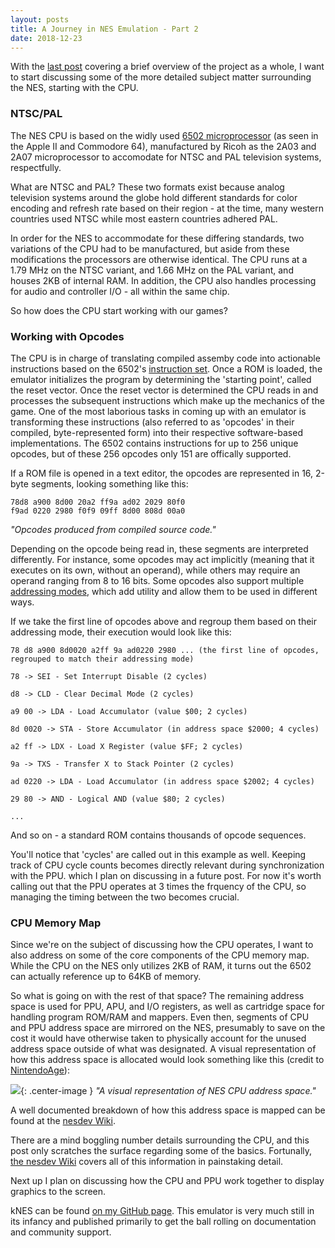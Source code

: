 ```yaml
---
layout: posts
title: A Journey in NES Emulation - Part 2
date: 2018-12-23
---
```


With the [last post](https://chadramsey.github.io/nes-emulation-two/) covering a brief overview of the project as a whole, I want to start discussing some of the more detailed subject matter surrounding the NES, starting with the CPU. 


### NTSC/PAL
The NES CPU is based on the widly used [6502 microprocessor](https://en.wikipedia.org/wiki/MOS_Technology_6502) (as seen in the Apple II and Commodore 64), manufactured by Ricoh as the 2A03 and 2A07 microprocessor to accomodate for NTSC and PAL television systems, respectfully. 

What are NTSC and PAL? These two formats exist because analog television systems around the globe hold different standards for color encoding and refresh rate based on their region - at the time, many western countries used NTSC while most eastern countries adhered PAL. 

In order for the NES to accommodate for these differing standards, two variations of the CPU had to be manufactured, but aside from these modifications the processors are otherwise identical. The CPU runs at a 1.79 MHz on the NTSC variant, and 1.66 MHz on the PAL variant, and houses 2KB of internal RAM. In addition, the CPU also handles processing for audio and controller I/O - all within the same chip.

So how does the CPU start working with our games?

### Working with Opcodes

The CPU is in charge of translating compiled assemby code into actionable instructions based on the 6502's [instruction set](http://obelisk.me.uk/6502/reference.html). Once a ROM is loaded, the emulator initializes the program by determining the 'starting point', called the reset vector. Once the reset vector is determined the CPU reads in and processes the subsequent instructions which make up the mechanics of the game. One of the most laborious tasks in coming up with an emulator is transforming these instructions (also referred to as 'opcodes' in their compiled, byte-represented form) into their respective software-based implementations. The 6502 contains instructions for up to 256 unique opcodes, but of these 256 opcodes only 151 are offically supported.

If a ROM file is opened in a text editor, the opcodes are represented in 16, 2-byte segments, looking something like this:

```
78d8 a900 8d00 20a2 ff9a ad02 2029 80f0
f9ad 0220 2980 f0f9 09ff 8d00 808d 00a0
```
*"Opcodes produced from compiled source code."*

Depending on the opcode being read in, these segments are interpreted differently. For instance, some opcodes may act implicitly (meaning that it executes on its own, without an operand), while others may require an operand ranging from 8 to 16 bits. Some opcodes also support multiple [addressing modes](http://www.obelisk.me.uk/6502/addressing.html#IMP), which add utility and allow them to be used in different ways.

If we take the first line of opcodes above and regroup them based on their addressing mode, their execution would look like this:

```
78 d8 a900 8d0020 a2ff 9a ad0220 2980 ... (the first line of opcodes, regrouped to match their addressing mode)

78 -> SEI - Set Interrupt Disable (2 cycles)

d8 -> CLD - Clear Decimal Mode (2 cycles)

a9 00 -> LDA - Load Accumulator (value $00; 2 cycles)

8d 0020 -> STA - Store Accumulator (in address space $2000; 4 cycles)

a2 ff -> LDX - Load X Register (value $FF; 2 cycles)

9a -> TXS - Transfer X to Stack Pointer (2 cycles)

ad 0220 -> LDA - Load Accumulator (in address space $2002; 4 cycles)

29 80 -> AND - Logical AND (value $80; 2 cycles)

...
```

And so on - a standard ROM contains thousands of opcode sequences.

You'll notice that 'cycles' are called out in this example as well. Keeping track of CPU cycle counts becomes directly relevant during synchronization with the PPU. which I plan on discussing in a future post. For now it's worth calling out that the PPU operates at 3 times the frquency of the CPU, so managing the timing between the two becomes crucial.

### CPU Memory Map

Since we're on the subject of discussing how the CPU operates, I want to also address on some of the core components of the CPU memory map. While the CPU on the NES only utilizes 2KB of RAM, it turns out the 6502 can actually reference up to 64KB of memory. 

So what is going on with the rest of that space? The remaining address space is used for PPU, APU, and I/O registers, as well as cartridge space for handling program ROM/RAM and mappers. Even then, segments of CPU and PPU address space are mirrored on the NES, presumably to save on the cost it would have otherwise taken to physically account for the unused address space outside of what was designated. A visual representation of how this address space is allocated would look something like this (credit to [NintendoAge](http://nintendoage.com/forum/messageview.cfm?catid=22&threadid=4291)):

![](https://chadramsey.github.io/assets/images/2018/nes-emu-three.png){: .center-image }
*"A visual representation of NES CPU address space."*

A well documented breakdown of how this address space is mapped can be found at the [nesdev Wiki](https://wiki.nesdev.com/w/index.php/CPU_memory_map). 

There are a mind boggling number details surrounding the CPU, and this post only scratches the surface regarding some of the basics. Fortunally, [the nesdev Wiki](https://wiki.nesdev.com/w/index.php/CPU#Sections) covers all of this information in painstaking detail.

Next up I plan on discussing how the CPU and PPU work together to display graphics to the screen.


kNES can be found [on my GitHub page](https://github.com/chadramsey/knes). 
This emulator is very much still in its infancy and published primarily to 
get the ball rolling on documentation and community support.